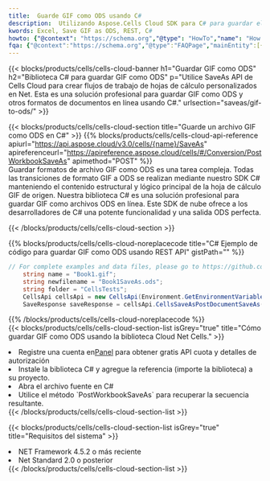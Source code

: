 ```yaml
---
title:  Guarde GIF como ODS usando C#
description:  Utilizando Aspose.Cells Cloud SDK para C# para guardar el archivo en formato GIF como archivo en formato ODS.
kwords: Excel, Save GIF as ODS, REST, C#
howto: {"@context": "https://schema.org","@type": "HowTo","name": "How to save GIF as ODS using the Cells Cloud Net library.","description": "How to save GIF as ODS using the Cells Cloud Net library.","image": {"@type": "ImageObject"},"url": "/net/saveas/gif-to-ods/","step": [{ "@type": "HowToStep","name": "How to save GIF as ODS using the Cells Cloud Net library. step 1", "image": {"@type": "ImageObject",},"url": "/net/saveas/gif-to-ods/","text": "Register an account at <a href='https://dashboard.aspose.cloud/'>Dashboard</a> to get free API quota & authorization details",},{ "@type": "HowToStep","name": "How to save GIF as ODS using the Cells Cloud Net library. step 1", "image": {"@type": "ImageObject",},"url": "/net/saveas/gif-to-ods/","text": "Install C# library and add the reference (import the library) to your project.",},{ "@type": "HowToStep","name": "How to save GIF as ODS using the Cells Cloud Net library. step 1", "image": {"@type": "ImageObject",},"url": "/net/saveas/gif-to-ods/","text": "Open the source file in C#",},{ "@type": "HowToStep","name": "How to save GIF as ODS using the Cells Cloud Net library. step 1", "image": {"@type": "ImageObject",},"url": "/net/saveas/gif-to-ods/","text": "Use the `PostWorkbookSaveAs` method to retrieve the resulting stream.",}, ],"supply": {"@type": "HowToSupply","name": "document"},"tool": [{"@type": "HowToTool","name": "Visual Studio, Visual Studio Code, Rider"},{"@type": "HowToTool","name": "Aspose Cells"}],"totalTime": "PT6M"}
fqa: {"@context":"https://schema.org","@type":"FAQPage","mainEntity":[{"@type":"Question","name":"Why save file as other formats file in C# using REST API?","acceptedAnswer":{"@type":"Answer","text":"Documents are encoded in many ways, and some files may be incompatible with the software you use. To open and read such files, just save them as appropriate file formats.<br/><ol><li>Install .NET SDK and add the reference (import the library) to your project.</li><li>Open the source file in C# using REST API.</li><li>Call the PostWorkbookSaveAsRequest() method, passing an output filename with required extension.</li><li>Get the result of save as a separate file.</li></ol>"}},{"@type":"Question","name":"What file formats can I save as with your C# library?","acceptedAnswer":{"@type":"Answer","text":"We support a variety of file formats for conversion using .NET library, including XLSX, Excel, xls , PDF, CSV, HTML, Markdown, XML, PNG, JPG, TIFF, Json, TXT and many more."}},{"@type":"Question","name":"What is the maximum allowed file size for conversion using this .NET library?","acceptedAnswer":{"@type":"Answer","text":"There are no file size limits for format conversions using .NET library."}}]}
---
```

{{< blocks/products/cells/cells-cloud-banner h1="Guardar GIF como ODS" h2="Biblioteca C# para guardar GIF como ODS" p="Utilice SaveAs API de Cells Cloud para crear flujos de trabajo de hojas de cálculo personalizados en Net. Esta es una solución profesional para guardar GIF como ODS y otros formatos de documentos en línea usando C#." urlsection="saveas/gif-to-ods/" >}}

{{< blocks/products/cells/cells-cloud-section title="Guarde un archivo GIF como ODS en C#" >}}
{{% blocks/products/cells/cells-cloud-api-reference apiurl="https://api.aspose.cloud/v3.0/cells/{name}/SaveAs" apireferenceurl="https://apireference.aspose.cloud/cells/#/Conversion/PostWorkbookSaveAs" apimethod="POST" %}}
<br/>
Guardar formatos de archivo GIF como ODS es una tarea compleja. Todas las transiciones de formato GIF a ODS se realizan mediante nuestro SDK C# manteniendo el contenido estructural y lógico principal de la hoja de cálculo GIF de origen. Nuestra biblioteca C# es una solución profesional para guardar GIF como archivos ODS en línea. Este SDK de nube ofrece a los desarrolladores de C# una potente funcionalidad y una salida ODS perfecta.

{{< /blocks/products/cells/cells-cloud-section >}}

{{% blocks/products/cells/cells-cloud-noreplacecode title="C# Ejemplo de código para guardar GIF como ODS usando REST API" gistPath="" %}}
  
```cs
// For complete examples and data files, please go to https://github.com/aspose-cells-cloud/aspose-cells-cloud-dotnet/
    string name = "Book1.gif";
    string newfilename = "Book1SaveAs.ods";
    string folder = "CellsTests";
    CellsApi cellsApi = new CellsApi(Environment.GetEnvironmentVariable("ProductClientId"), Environment.GetEnvironmentVariable("ProductClientSecret"));
    SaveResponse saveResponse = cellsApi.CellsSaveAsPostDocumentSaveAs(name, null, newfilename, null,null,folder);
```
  
{{% /blocks/products/cells/cells-cloud-noreplacecode %}}
<br/>
{{< blocks/products/cells/cells-cloud-section-list isGrey="true" title="Cómo guardar GIF como ODS usando la biblioteca Cloud Net Cells." >}}
<li> Registre una cuenta en<a href="https://dashboard.aspose.cloud/">Panel</a> para obtener gratis API cuota y detalles de autorización</li>
<li>Instale la biblioteca C# y agregue la referencia (importe la biblioteca) a su proyecto.</li>
<li>Abra el archivo fuente en C#</li>
<li>Utilice el método `PostWorkbookSaveAs` para recuperar la secuencia resultante.</li>
{{< /blocks/products/cells/cells-cloud-section-list >}}

{{< blocks/products/cells/cells-cloud-section-list isGrey="true" title="Requisitos del sistema" >}}
<li>NET Framework 4.5.2 o más reciente</li>
<li>Net Standard 2.0 o posterior</li>
{{< /blocks/products/cells/cells-cloud-section-list >}}
